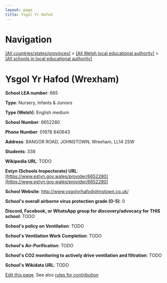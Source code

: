 ```yaml
---
layout: page
title: Ysgol Yr Hafod
---
```

# Navigation

[[All countries/states/provinces]](../../..) > [[All Welsh local educational authority]](../..) > [[All schools in local educational authority]](..)

# Ysgol Yr Hafod (Wrexham)

**School LEA number**: 665

**Type**: Nursery, Infants & Juniors

**Type (Welsh)**: English medium

**School Number**: 6652280

**Phone Number**: 01978 840643

**Address**:  BANGOR ROAD, JOHNSTOWN, Wrexham, LL14 2SW

**Students**: 338

**Wikipedia URL**: TODO

**Estyn (Schools Inspectorate) URL**: [https://www.estyn.gov.wales/provider/6652280](https://www.estyn.gov.wales/provider/6652280)

**School Website**: http://www.ysgolyrhafodjohnstown.co.uk/

**School's overall airborne virus protection grade (0-5)**: 0

**Discord, Facebook, or WhatsApp group for discovery/advocacy for THIS school**: TODO

**School's policy on Ventilation**: TODO

**School's Ventilation Work Completion**: TODO

**School's Air-Purification**: TODO

**School's CO2 monitoring to actively drive ventilation and filtration**: TODO

**School's Wikidata URL**: TODO




[Edit this page](https://github.com/ventilate-schools/Wales/edit/prif/./Wrexham/Ysgol_Yr_Hafod.md). See also [rules for contribution](../../../contribution-rules/)